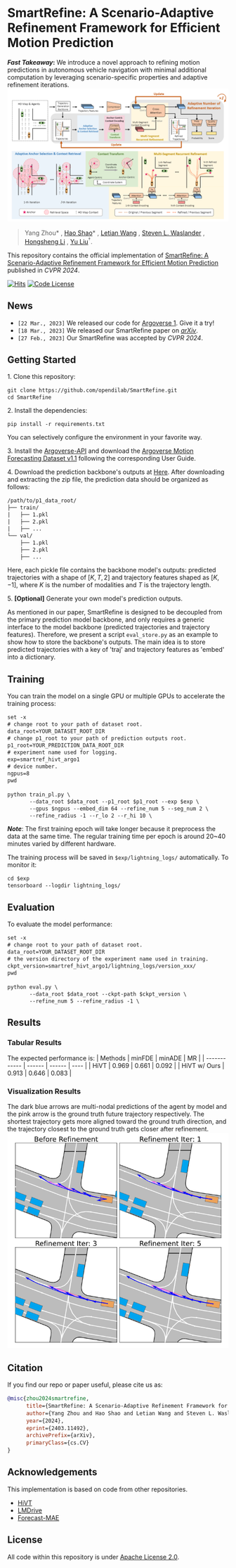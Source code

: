 # SmartRefine: A Scenario-Adaptive Refinement Framework for Efficient Motion Prediction

**_Fast Takeaway_:** We introduce a novel approach to refining motion predictions in autonomous vehicle navigation with minimal additional computation by leveraging scenario-specific properties and adaptive refinement iterations.
![pipeline](assets/pipeline.png)
> Yang Zhou\* , [Hao Shao](http://hao-shao.com/)\* , [Letian Wang](https://letianwang0.wixsite.com/myhome) , [Steven L. Waslander](https://www.trailab.utias.utoronto.ca/stevenwaslander) , [Hongsheng Li](http://www.ee.cuhk.edu.hk/~hsli/) , [Yu Liu](https://liuyu.us/)$^\dagger$.

This repository contains the official implementation of [SmartRefine: A Scenario-Adaptive Refinement Framework for Efficient Motion Prediction](https://arxiv.org/abs/2403.11492) published in _CVPR 2024_.

[![Hits](https://hits.seeyoufarm.com/api/count/incr/badge.svg?url=https%3A%2F%2Fgithub.com%2Fopendilab%2FSmartRefine%2F&count_bg=%2379C83D&title_bg=%23555555&icon=&icon_color=%23E7E7E7&title=hits&edge_flat=false)](https://hits.seeyoufarm.com)
[![Code License](https://img.shields.io/badge/Code%20License-Apache_2.0-green.svg)](https://github.com/tatsu-lab/stanford_alpaca/blob/main/LICENSE)

## News
- `[22 Mar., 2023]` We released our code for [Argoverse 1](https://github.com/argoverse/argoverse-api). Give it a try!
- `[18 Mar., 2023]` We released our SmartRefine paper on [<u>_arXiv_</u>](https://arxiv.org/abs/2403.11492).
- `[27 Feb., 2023]` Our SmartRefine was accepted by _CVPR 2024_.

## Getting Started
1\. Clone this repository:
```
git clone https://github.com/opendilab/SmartRefine.git
cd SmartRefine
```
2\. Install the dependencies:
```
pip install -r requirements.txt
```
You can selectively configure the environment in your favorite way.

3\. Install the [Argoverse-API]() and download the [Argoverse Motion Forecasting Dataset v1.1](https://www.argoverse.org/av1.html) following the corresponding User Guide.

4\. Download the prediction backbone's outputs at [Here](https://openxlab.org.cn/datasets/kmzy99/SmartRefine/tree/main/prediction_data). After downloading and extracting the zip file, the prediction data should be organized as follows:
```
/path/to/p1_data_root/
├── train/
|   ├── 1.pkl
|   ├── 2.pkl
|   ├── ...
└── val/
    ├── 1.pkl
    ├── 2.pkl
    ├── ...
```
Here, each pickle file contains the backbone model's outputs: predicted trajectories with a shape of $[K, T, 2]$ and trajectory features shaped as $[K, -1]$, where $K$ is the number of modalities and $T$ is the trajectory length.

5\. **[Optional]** Generate your own model's prediction outputs.

As mentioned in our paper, SmartRefine is designed to be decoupled from the primary prediction model backbone, and only requires a generic interface to the model backbone (predicted trajectories and trajectory features). Therefore, we present a script `eval_store.py` as an example to show how to store the backbone's outputs. The main idea is to store predicted trajectories with a key of 'traj' and trajectory features as 'embed' into a dictionary.

## Training
You can train the model on a single GPU or multiple GPUs to accelerate the training process:
```
set -x
# change root to your path of dataset root.
data_root=YOUR_DATASET_ROOT_DIR
# change p1_root to your path of prediction outputs root.
p1_root=YOUR_PREDICTION_DATA_ROOT_DIR
# experiment name used for logging.
exp=smartref_hivt_argo1
# device number.
ngpus=8
pwd

python train_pl.py \
       --data_root $data_root --p1_root $p1_root --exp $exp \
       --gpus $ngpus --embed_dim 64 --refine_num 5 --seg_num 2 \
       --refine_radius -1 --r_lo 2 --r_hi 10 \
```
**_Note_**: The first training epoch will take longer because it preprocess the data at the same time. The regular training time per epoch is around 20~40 minutes varied by different hardware.

The training process will be saved in `$exp/lightning_logs/` automatically. To monitor it:
```
cd $exp
tensorboard --logdir lightning_logs/
```

## Evaluation
To evaluate the model performance:
```
set -x
# change root to your path of dataset root.
data_root=YOUR_DATASET_ROOT_DIR
# the version directory of the experiment name used in training.
ckpt_version=smartref_hivt_argo1/lightning_logs/version_xxx/
pwd

python eval.py \
       --data_root $data_root --ckpt-path $ckpt_version \
       --refine_num 5 --refine_radius -1 \
```
## Results
### Tabular Results
The expected performance is:
| Methods      | minFDE | minADE | MR   |
| ------------ | ------ | ------ | ---- |
| HiVT         | 0.969   | 0.661   | 0.092 |
| HiVT w/ Ours | 0.913   | 0.646   | 0.083 |
### Visualization Results
The dark blue arrows are multi-nodal predictions of the agent by model and the pink arrow is the ground truth future trajectory respectively. The shortest trajectory gets more aligned toward the ground truth direction, and the trajectory closest to the ground truth gets closer after refinement.
![vis](assets/visualization.png)

## Citation
If you find our repo or paper useful, please cite us as:

```bibtex
@misc{zhou2024smartrefine,
      title={SmartRefine: A Scenario-Adaptive Refinement Framework for Efficient Motion Prediction}, 
      author={Yang Zhou and Hao Shao and Letian Wang and Steven L. Waslander and Hongsheng Li and Yu Liu},
      year={2024},
      eprint={2403.11492},
      archivePrefix={arXiv},
      primaryClass={cs.CV}
}
```

## Acknowledgements

This implementation is based on code from other repositories.
- [HiVT](https://github.com/ZikangZhou/HiVT)
- [LMDrive](https://github.com/opendilab/LMDrive)
- [Forecast-MAE](https://github.com/jchengai/forecast-mae)

## License

All code within this repository is under [Apache License 2.0](https://www.apache.org/licenses/LICENSE-2.0).